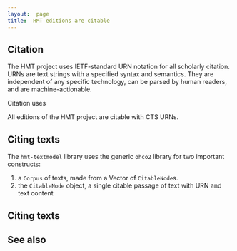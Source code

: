 ```yaml
---
layout:  page
title:  HMT editions are citable
---
```



## Citation



The HMT project uses IETF-standard URN notation for all scholarly citation.  URNs are text strings with a specified syntax and semantics.  They are independent of any specific technology, can be parsed by human readers, and are machine-actionable.

Citation uses

All editions of the HMT project are citable with CTS URNs.


## Citing texts

The `hmt-textmodel` library uses the generic `ohco2` library for two important  constructs:

1.  a `Corpus` of texts, made from a Vector of `CitableNode`s.
2.  the `CitableNode` object, a single citable passage of text with URN and text content

## Citing texts


## See also
